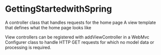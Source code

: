 ﻿# GettingStartedwithSpring

A controller class that handles requests for the home page
A view template that defines what the home page looks like

View controllers can be registered with addViewController in a WebMvc
Configurer class to handle HTTP GET requests for which no model data or processing is required.
